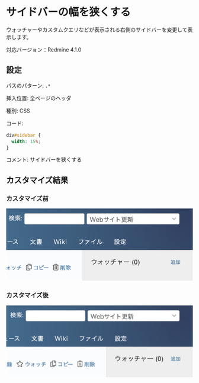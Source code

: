 # サイドバーの幅を狭くする

ウォッチャーやカスタムクエリなどが表示される右側のサイドバーを変更して表示します。

対応バージョン：Redmine 4.1.0

## 設定

パスのパターン: `.*`

挿入位置: 全ページのヘッダ

種別: CSS

コード:

``` css
div#sidebar {
  width: 15%;
}
```
コメント: サイドバーを狭くする

## カスタマイズ結果
### カスタマイズ前
![](sidebar-before@2x.png)

### カスタマイズ後
![](sidebar-after@2x.png)